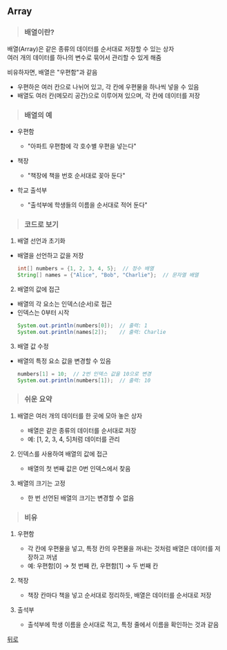 ## Array
> ### 배열이란?
배열(Array)은 같은 종류의 데이터를 순서대로 저장할 수 있는 상자</br>
여러 개의 데이터를 하나의 변수로 묶어서 관리할 수 있게 해줌

비유하자면, 배열은 "우편함"과 같음
- 우편하은 여러 칸으로 나뉘어 있고, 각 칸에 우편물을 하나씩 넣을 수 있음
- 배열도 여러 칸(메모리 공간)으로 이루어져 있으며, 각 칸에 데이터를 저장

> ### 배열의 예
- 우편함
    - "아파트 우편함에 각 호수별 우편을 넣는다"

- 책장
    - "책장에 책을 번호 순서대로 꽂아 둔다"

- 학교 출석부
    - "출석부에 학생들의 이름을 순서대로 적어 둔다"

> ### 코드로 보기
1. 배열 선언과 초기화
- 배열을 선언하고 값을 저장
    ```java
    int[] numbers = {1, 2, 3, 4, 5};  // 정수 배열
    String[] names = {"Alice", "Bob", "Charlie"};  // 문자열 배열
    ```

2. 배열의 값에 접근
- 배열의 각 요소는 인덱스(순서)로 접근
- 인덱스는 0부터 시작
    ```java
    System.out.println(numbers[0]);  // 출력: 1
    System.out.println(names[2]);    // 출력: Charlie
    ```

3. 배열 값 수정
- 배열의 특정 요소 값을 변경할 수 있음
    ```java
    numbers[1] = 10;  // 2번 인덱스 값을 10으로 변경
    System.out.println(numbers[1]);  // 출력: 10
    ```

> ### 쉬운 요약
1.	배열은 여러 개의 데이터를 한 곳에 모아 놓은 상자
	- 배열은 같은 종류의 데이터를 순서대로 저장
	- 예: [1, 2, 3, 4, 5]처럼 데이터를 관리

2.	인덱스를 사용하여 배열의 값에 접근
	- 배열의 첫 번째 값은 0번 인덱스에서 찾음

3.	배열의 크기는 고정
	- 한 번 선언된 배열의 크기는 변경할 수 없음

> ### 비유
1.	우편함
	- 각 칸에 우편물을 넣고, 특정 칸의 우편물을 꺼내는 것처럼 배열은 데이터를 저장하고 꺼냄
	- 예: 우편함[0] → 첫 번째 칸, 우편함[1] → 두 번째 칸

2.	책장
	- 책장 칸마다 책을 넣고 순서대로 정리하듯, 배열은 데이터를 순서대로 저장
3.	출석부
	- 출석부에 학생 이름을 순서대로 적고, 특정 줄에서 이름을 확인하는 것과 같음

[뒤로](java.md)